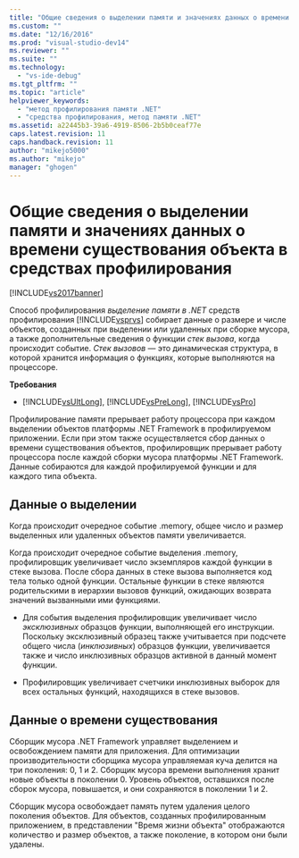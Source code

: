 ```yaml
---
title: "Общие сведения о выделении памяти и значениях данных о времени существования объекта в средствах профилирования | Microsoft Docs"
ms.custom: ""
ms.date: "12/16/2016"
ms.prod: "visual-studio-dev14"
ms.reviewer: ""
ms.suite: ""
ms.technology: 
  - "vs-ide-debug"
ms.tgt_pltfrm: ""
ms.topic: "article"
helpviewer_keywords: 
  - "метод профилирования памяти .NET"
  - "средства профилирования, метод памяти .NET"
ms.assetid: a22445b3-39a6-4919-8506-2b5b0ceaf77e
caps.latest.revision: 11
caps.handback.revision: 11
author: "mikejo5000"
ms.author: "mikejo"
manager: "ghogen"
---
```

# Общие сведения о выделении памяти и значениях данных о времени существования объекта в средствах профилирования
[!INCLUDE[vs2017banner](../code-quality/includes/vs2017banner.md)]

Способ профилирования *выделение памяти в .NET* средств профилирования [!INCLUDE[vsprvs](../code-quality/includes/vsprvs_md.md)] собирает данные о размере и числе объектов, созданных при выделении или удаленных при сборке мусора, а также дополнительные сведения о функции *стек вызова*, когда происходит событие.  *Стек вызовов* — это динамическая структура, в которой хранится информация о функциях, которые выполняются на процессоре.  
  
 **Требования**  
  
-   [!INCLUDE[vsUltLong](../code-quality/includes/vsultlong_md.md)], [!INCLUDE[vsPreLong](../code-quality/includes/vsprelong_md.md)], [!INCLUDE[vsPro](../code-quality/includes/vspro_md.md)]  
  
 Профилирование памяти прерывает работу процессора при каждом выделении объектов платформы .NET Framework в профилируемом приложении.  Если при этом также осуществляется сбор данных о времени существования объектов, профилировщик прерывает работу процессора после каждой сборки мусора платформы .NET Framework.  Данные собираются для каждой профилируемой функции и для каждого типа объекта.  
  
## Данные о выделении  
 Когда происходит очередное событие .memory, общее число и размер выделенных или удаленных объектов памяти увеличивается.  
  
 Когда происходит очередное событие выделения .memory, профилировщик увеличивает число экземпляров каждой функции в стеке вызова.  После сбора данных в стеке вызова выполняется код тела только одной функции.  Остальные функции в стеке являются родительскими в иерархии вызовов функций, ожидающих возврата значений вызванными ими функциями.  
  
-   Для события выделения профилировщик увеличивает число *эксклюзивных* образцов функции, выполняющей его инструкции.  Поскольку эксклюзивный образец также учитывается при подсчете общего числа \(*инклюзивных*\) образцов функции, увеличивается также и число инклюзивных образцов активной в данный момент функции.  
  
-   Профилировщик увеличивает счетчики инклюзивных выборок для всех остальных функций, находящихся в стеке вызовов.  
  
## Данные о времени существования  
 Сборщик мусора .NET Framework управляет выделением и освобождением памяти для приложения.  Для оптимизации производительности сборщика мусора управляемая куча делится на три поколения: 0, 1 и 2.  Сборщик мусора времени выполнения хранит новые объекты в поколении 0.  Уровень объектов, оставшихся после сборок мусора, повышается, и они сохраняются в поколении 1 и 2.  
  
 Сборщик мусора освобождает память путем удаления целого поколения объектов.  Для объектов, созданных профилированным приложением, в представлении "Время жизни объекта" отображаются количество и размер объектов, а также поколение, в котором они были удалены.